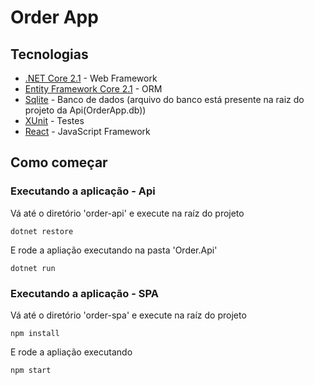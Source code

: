 # Order App

## Tecnologias

- [.NET Core 2.1](https://www.microsoft.com/net/download) - Web Framework
- [Entity Framework Core 2.1](https://docs.microsoft.com/en-us/ef/core/) - ORM
- [Sqlite](https://www.sqlite.org/index.html) - Banco de dados (arquivo do banco está presente na raiz do projeto da Api(OrderApp.db))
- [XUnit](https://xunit.github.io/) - Testes
- [React](https://reactjs.org/) - JavaScript Framework

## Como começar

### Executando a aplicação - Api

Vá até o diretório 'order-api' e execute na raíz do projeto

```
dotnet restore
```

E rode a apliação executando na pasta 'Order.Api'

```
dotnet run
```

### Executando a aplicação - SPA

Vá até o diretório 'order-spa' e execute na raíz do projeto

```
npm install
```

E rode a apliação executando

```
npm start
```
